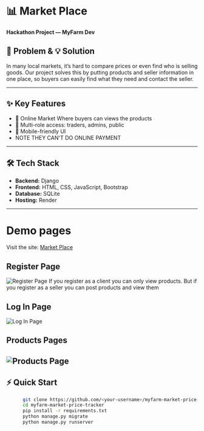 # 📊 Market Place  

**Hackathon Project — MyFarm Dev**  

## 🚀 Problem & 💡 Solution  
In many local markets, it’s hard to compare prices or even find who is selling goods. Our project solves this by putting products and seller information in one place, so buyers can easily find what they need and contact the seller.


---

## ✨ Key Features  
- 📌 Online Market Where buyers can views the products 
- 👥 Multi-role access: traders, admins, public  
- 📱 Mobile-friendly UI
- NOTE THEY CAN'T DO ONLINE PAYMENT

---

## 🛠️ Tech Stack  
- **Backend:** Django  
- **Frontend:** HTML, CSS, JavaScript, Bootstrap  
- **Database:**  SQLite  
- **Hosting:** Render  

--- 
# Demo pages
Visit the site: [Market Place](https://market-tracker-onzf.onrender.com/)

## Register Page 
![Register Page](photos/1img.png)
If you register as a client you can only view products.
But if you register as a seller you can post products and view them

## Log In Page
![Log In Page](photos/4img.png)

## Products Pages
![Products Page](photos/2img.png)
---

## ⚡ Quick Start  
```bash
      git clone https://github.com/<your-username>/myfarm-market-price-tracker.git
      cd myfarm-market-price-tracker
      pip install -r requirements.txt
      python manage.py migrate
      python manage.py runserver

